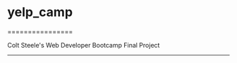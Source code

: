 # yelp_camp
================

Colt Steele's Web Developer Bootcamp Final Project
__________________________________________________
